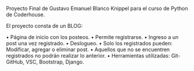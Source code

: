 Proyecto Final de Gustavo Emanuel Blanco Knippel para el curso de Python de Coderhouse.

El proyecto consta de un BLOG:

•	Página de inicio con los posteos.
•	Permite registrarse.
•	Ingreso a un post una vez registrado.
•	Deslogueo.
•	Solo los registrados pueden: Modificar, agregar o eliminar post.
•	Aquellos que no se encuentren registrados no podrán realizar lo anterior.
•	Herramientas utilizadas: Git-GitHub, VSC, Bootstrap, Django.
